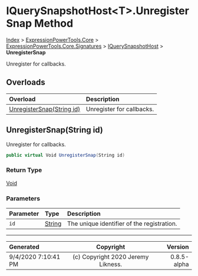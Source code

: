﻿# IQuerySnapshotHost&lt;T>.UnregisterSnap Method

[Index](../index.md) > [ExpressionPowerTools.Core](ExpressionPowerTools.Core.a.md) > [ExpressionPowerTools.Core.Signatures](ExpressionPowerTools.Core.Signatures.n.md) > [IQuerySnapshotHost<T>](ExpressionPowerTools.Core.Signatures.IQuerySnapshotHost`1.i.md) > **UnregisterSnap**

Unregister for callbacks.

## Overloads

| Overload | Description |
| :-- | :-- |
| [UnregisterSnap(String id)](#unregistersnapstring-id) | Unregister for callbacks. |
## UnregisterSnap(String id)

Unregister for callbacks.

```csharp
public virtual Void UnregisterSnap(String id)
```

### Return Type

 [Void](https://docs.microsoft.com/dotnet/api/system.void) 

### Parameters

| Parameter | Type | Description |
| :-- | :-- | :-- |
| `id` | [String](https://docs.microsoft.com/dotnet/api/system.string) | The unique identifier of the registration. |



---

| Generated | Copyright | Version |
| :-- | :-: | --: |
| 9/4/2020 7:10:41 PM | (c) Copyright 2020 Jeremy Likness. | 0.8.5-alpha |
